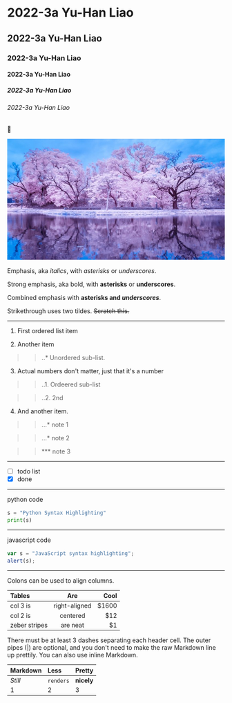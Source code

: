 # 2022-3a Yu-Han Liao
## 2022-3a Yu-Han Liao
### 2022-3a Yu-Han Liao
#### 2022-3a Yu-Han Liao
##### 2022-3a Yu-Han Liao
###### 2022-3a Yu-Han Liao

🥰

![tree](tree.jpg "tree")

Emphasis, aka *italics*, with *asterisks* or *underscores*.

Strong emphasis, aka bold, with **asterisks** or __underscores__.

Combined emphasis with **asterisks and _underscores_**.

Strikethrough uses two tildes. ~~Scratch this.~~

---

1. First ordered list item

2. Another item

>>..* Unordered sub-list.

3. Actual numbers don't matter, just that it's a number

>>..1. Ordeered sub-list

>>..2. 2nd

4. And another item.

>>...* note 1

>>...* note 2

>>*** note 3

---

- [ ] todo list
- [x] done 

---
python code
```python
s = "Python Syntax Highlighting"
print(s)
```
---
javascript code
```javascript
var s = "JavaScript syntax highlighting";
alert(s);
```
---
Colons can be used to align columns.

| Tables        | Are           |Cool   |
|:------------- |:-------------:|------:|
| col 3 is      | right-aligned | $1600 |
| col 2 is      | centered      |   $12 |
| zeber stripes | are neat      |    $1 |

There must be at least 3 dashes separating each header cell.
The outer pipes (|) are optional, and you don't need to make the raw Markdown line up prettily. You can also use inline Markdown. 

| Markdown | Less      | Pretty    |
|:---------|:----------|:----------|
| *Still*  | `renders` | **nicely**|
| 1        | 2         | 3         |
